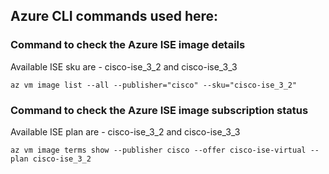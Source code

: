 ## Azure CLI commands used here:

### Command to check the Azure ISE image details

Available ISE sku are - cisco-ise_3_2 and cisco-ise_3_3
``` 
az vm image list --all --publisher="cisco" --sku="cisco-ise_3_2"
```

### Command to check the Azure ISE image subscription status

Available ISE plan are - cisco-ise_3_2 and cisco-ise_3_3

```
az vm image terms show --publisher cisco --offer cisco-ise-virtual --plan cisco-ise_3_2
```